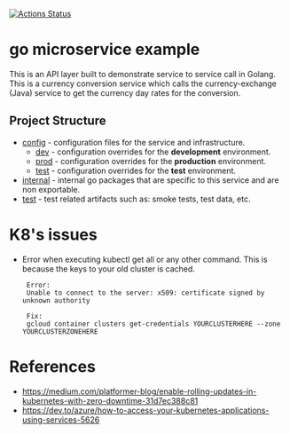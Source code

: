 [![Actions Status](https://github.com/syrilster/go-microservice-example/workflows/Build%20and%20test%20Go/badge.svg)](https://github.com/syrilster/go-microservice-example/actions)

# go microservice example

This is an API layer built to demonstrate service to service call in Golang. This is a currency conversion service which calls the
currency-exchange (Java) service to get the currency day rates for the conversion.

## Project Structure

- [config](./config) -  configuration files for the service and infrastructure.
    - [dev](./config/dev) - configuration overrides for the **development** environment.
    - [prod](./config/prod) - configuration overrides for the **production** environment.
    - [test](./config/test) - configuration overrides for the **test** environment.
- [internal](./internal) - internal go packages that are specific to this service and are non exportable.
- [test](./test) - test related artifacts such as: smoke tests, test data, etc.
    
# K8's issues
* Error when executing kubectl get all or any other command. This is because the keys to your old cluster is cached.
   ```
    Error:
    Unable to connect to the server: x509: certificate signed by unknown authority
    
    Fix:
    gcloud container clusters get-credentials YOURCLUSTERHERE --zone YOURCLUSTERZONEHERE
    ```
# References
* https://medium.com/platformer-blog/enable-rolling-updates-in-kubernetes-with-zero-downtime-31d7ec388c81
* https://dev.to/azure/how-to-access-your-kubernetes-applications-using-services-5626
